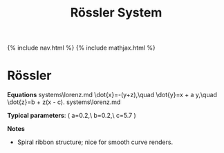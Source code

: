 ﻿---
title: Rössler System
---

{% include nav.html %}
{% include mathjax.html %}

# Rössler

**Equations**
systems\lorenz.md
\dot{x}=-(y+z),\quad
\dot{y}=x + a y,\quad
\dot{z}=b + z(x - c).
systems\lorenz.md

**Typical parameters**: \( a=0.2,\ b=0.2,\ c=5.7 \)

**Notes**
- Spiral ribbon structure; nice for smooth curve renders.
